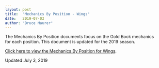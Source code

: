 ```yaml
---
layout: post
title:  "Mechanics By Position - Wings"
date:   2019-07-03
author: "Bruce Maurer"
---
```


The Mechanics By Position documents focus on the Gold Book mechanics for each
position. This document is updated for the 2019 season.

[Click here to view the Mechanics By Position for
Wings](https://storage.googleapis.com/ohsaa-websites/mechanics/Mechanics-by-Position-Wings-2019.pdf).

Updated July 3, 2019
